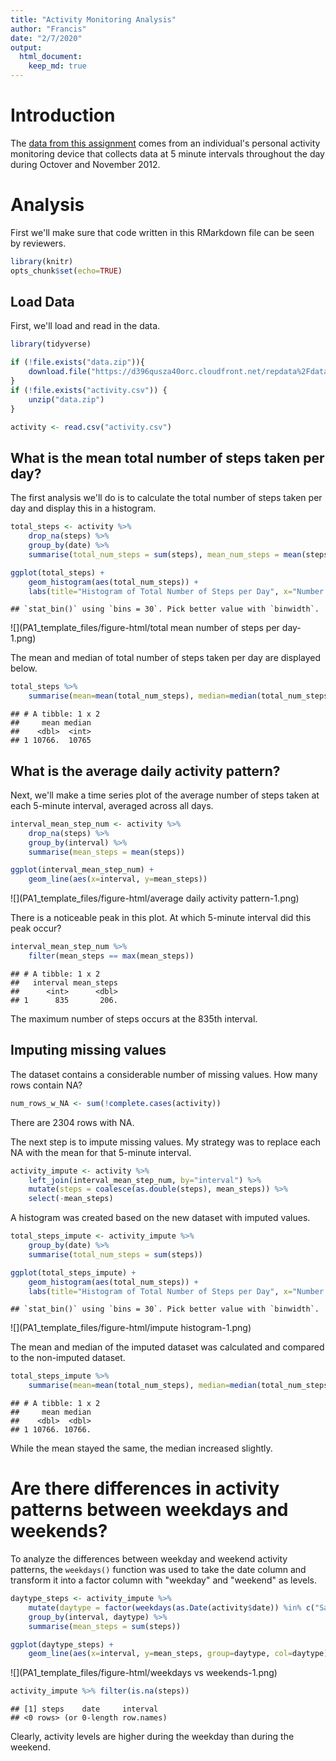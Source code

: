 ```yaml
---
title: "Activity Monitoring Analysis"
author: "Francis"
date: "2/7/2020"
output: 
  html_document:
    keep_md: true
---
```


# Introduction

The [data from this assignment](https://d396qusza40orc.cloudfront.net/repdata%2Fdata%2Factivity.zip) comes from an individual's personal activity monitoring device that collects data at 5 minute intervals throughout the day during Octover and November 2012.

# Analysis

First we'll make sure that code written in this RMarkdown file can be seen by reviewers.


```r
library(knitr)
opts_chunk$set(echo=TRUE)
```

## Load Data

First, we'll load and read in the data.


```r
library(tidyverse)

if (!file.exists("data.zip")){
    download.file("https://d396qusza40orc.cloudfront.net/repdata%2Fdata%2Factivity.zip", "data.zip")
}  
if (!file.exists("activity.csv")) { 
    unzip("data.zip") 
}

activity <- read.csv("activity.csv")
```

## What is the mean total number of steps taken per day?

The first analysis we'll do is to calculate the total number of steps taken per day and display this in a histogram.


```r
total_steps <- activity %>%
    drop_na(steps) %>%
    group_by(date) %>%
    summarise(total_num_steps = sum(steps), mean_num_steps = mean(steps))

ggplot(total_steps) + 
    geom_histogram(aes(total_num_steps)) + 
    labs(title="Histogram of Total Number of Steps per Day", x="Number of Steps", y="Count")
```

```
## `stat_bin()` using `bins = 30`. Pick better value with `binwidth`.
```

![](PA1_template_files/figure-html/total mean number of steps per day-1.png)<!-- -->

The mean and median of total number of steps taken per day are displayed below.


```r
total_steps %>%
    summarise(mean=mean(total_num_steps), median=median(total_num_steps))
```

```
## # A tibble: 1 x 2
##     mean median
##    <dbl>  <int>
## 1 10766.  10765
```

## What is the average daily activity pattern?

Next, we'll make a time series plot of the average number of steps taken at each 5-minute interval, averaged across all days.


```r
interval_mean_step_num <- activity %>%
    drop_na(steps) %>%
    group_by(interval) %>%
    summarise(mean_steps = mean(steps))

ggplot(interval_mean_step_num) +
    geom_line(aes(x=interval, y=mean_steps))
```

![](PA1_template_files/figure-html/average daily activity pattern-1.png)<!-- -->

There is a noticeable peak in this plot. At which 5-minute interval did this peak occur?


```r
interval_mean_step_num %>%
    filter(mean_steps == max(mean_steps))
```

```
## # A tibble: 1 x 2
##   interval mean_steps
##      <int>      <dbl>
## 1      835       206.
```

The maximum number of steps occurs at the 835th interval.

## Imputing missing values

The dataset contains a considerable number of missing values. How many rows contain NA?


```r
num_rows_w_NA <- sum(!complete.cases(activity))
```

There are 2304 rows with NA.

The next step is to impute missing values. My strategy was to replace each NA with the mean for that 5-minute interval. 


```r
activity_impute <- activity %>%
    left_join(interval_mean_step_num, by="interval") %>%
    mutate(steps = coalesce(as.double(steps), mean_steps)) %>%
    select(-mean_steps)
```

A histogram was created based on the new dataset with imputed values.


```r
total_steps_impute <- activity_impute %>%
    group_by(date) %>%
    summarise(total_num_steps = sum(steps))

ggplot(total_steps_impute) + 
    geom_histogram(aes(total_num_steps)) + 
    labs(title="Histogram of Total Number of Steps per Day", x="Number of Steps", y="Count")
```

```
## `stat_bin()` using `bins = 30`. Pick better value with `binwidth`.
```

![](PA1_template_files/figure-html/impute histogram-1.png)<!-- -->

The mean and median of the imputed dataset was calculated and compared to the non-imputed dataset.


```r
total_steps_impute %>%
    summarise(mean=mean(total_num_steps), median=median(total_num_steps))
```

```
## # A tibble: 1 x 2
##     mean median
##    <dbl>  <dbl>
## 1 10766. 10766.
```

While the mean stayed the same, the median increased slightly.

# Are there differences in activity patterns between weekdays and weekends?

To analyze the differences between weekday and weekend activity patterns, the `weekdays()` function was used to take the date column and transform it into a factor column with "weekday" and "weekend" as levels.


```r
daytype_steps <- activity_impute %>%
    mutate(daytype = factor(weekdays(as.Date(activity$date)) %in% c("Saturday", "Sunday"), labels=c("weekday", "weekend"))) %>%
    group_by(interval, daytype) %>%
    summarise(mean_steps = sum(steps))

ggplot(daytype_steps) +
    geom_line(aes(x=interval, y=mean_steps, group=daytype, col=daytype))
```

![](PA1_template_files/figure-html/weekdays vs weekends-1.png)<!-- -->

```r
activity_impute %>% filter(is.na(steps))
```

```
## [1] steps    date     interval
## <0 rows> (or 0-length row.names)
```

Clearly, activity levels are higher during the weekday than during the weekend.


